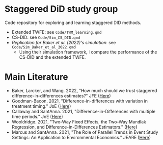 # Staggered DiD study group

Code repository for exploring and learning staggered DID methods.


+ Extended TWFE: see `Code/TWM_learning.qmd`
+ CS-DID: see `Code/Sim_CS_DID.qmd`
+ *Replication for Baker et al. (2022)'s simulation*: see `Code/Sim_Baker_et_al_2022.qmd`
  + Using their simulation framework, I compare the performance of the CS-DID and the extended TWFE.


# Main Literature
+ Baker, Larcker, and Wang. 2022, "How much should we trust staggered difference-in-differences estimates?" JFE ([Here](https://www.sciencedirect.com/science/article/pii/S0304405X22000204))
+ Goodman-Bacon. 2021, "Difference-in-differences with variation in treatment timing." JoE ([Here](https://linkinghub.elsevier.com/retrieve/pii/S0304407621001445))
+ Callaway and SantAnna. 2021, "Difference-in-Differences with multiple time periods." JoE ([Here](https://linkinghub.elsevier.com/retrieve/pii/S0304407620303948))
+ Wooldridge. 2021, "Two-Way Fixed Effects, the Two-Way Mundlak Regression, and Difference-in-Differences Estimators." ([Here](https://papers.ssrn.com/abstract=3906345))
+ Marcus and SantAnna. 2021, "The Role of Parallel Trends in Event Study Settings: An Application to Environmental Economics." JEARE ([Here](https://www.journals.uchicago.edu/doi/full/10.1086/711509))





